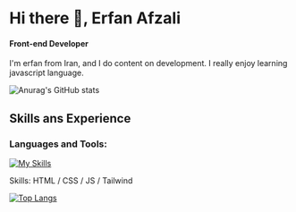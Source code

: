  

# Hi there 👋, Erfan Afzali
#### Front-end Developer

I'm erfan from Iran, and I do content on development. I really enjoy learning javascript language.

![Anurag's GitHub stats](https://github-readme-stats.vercel.app/api?username=erfanafzali&show_icons=true&theme=merko)


## Skills ans Experience

<h3 align="left">Languages and Tools:</h3>


 

 [![My Skills](https://skillicons.dev/icons?i=html,css,js,tailwind)](https://skillicons.dev)

Skills: HTML / CSS / JS / Tailwind

[![Top Langs](https://github-readme-stats.vercel.app/api/top-langs/?username=erfanafzali)](https://github.com/anuraghazra/github-readme-stats)

  



 

 


 







